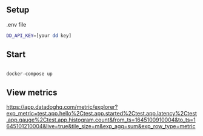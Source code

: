 ## Setup

.env file

```sh
DD_API_KEY=[your dd key]
```

## Start

```sh

docker-compose up

```

## View metrics

https://app.datadoghq.com/metric/explorer?exp_metric=test.app.hello%2Ctest.app.started%2Ctest.app.latency%2Ctest.app.gauge%2Ctest.app.histogram.count&from_ts=1645100910004&to_ts=1645101210004&live=true&tile_size=m&exp_agg=sum&exp_row_type=metric
